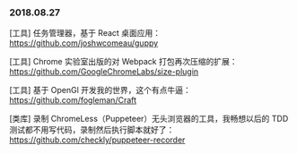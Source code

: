 ### 2018.08.27

[工具] 任务管理器，基于 React 桌面应用：<https://github.com/joshwcomeau/guppy>

[工具] Chrome 实验室出版的对 Webpack 打包再次压缩的扩展：<https://github.com/GoogleChromeLabs/size-plugin>

[工具] 基于 OpenGl 开发我的世界，这个有点牛逼：<https://github.com/fogleman/Craft>

[类库] 录制 ChromeLess（Puppeteer）无头浏览器的工具，我畅想以后的 TDD 测试都不用写代码，录制然后执行脚本就好了：<https://github.com/checkly/puppeteer-recorder>
